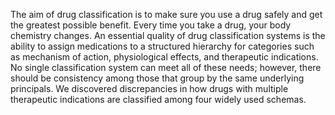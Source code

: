 The aim of drug classification is to make sure you use a drug safely and get the greatest possible benefit. Every time you take a drug, your body chemistry changes. An essential quality of drug classification systems is the ability to assign medications to a structured hierarchy for categories such as mechanism of action, physiological effects, and therapeutic indications. No single classification system can meet all of these needs; however, there should be consistency among those that group by the same underlying principals. We discovered discrepancies in how drugs with multiple therapeutic indications are classified among four widely used schemas.
